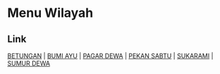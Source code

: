 # Menu Wilayah

## Link

[BETUNGAN](https://github.com/gigit-pemilu/pemilu-2024-17-bengkulu/tree/main/pilpres/hitung-suara/sub/17-bengkulu/sub/71-kota-bengkulu/sub/01-selebar/sub/1005-betungan)
 | 
[BUMI AYU](https://github.com/gigit-pemilu/pemilu-2024-17-bengkulu/tree/main/pilpres/hitung-suara/sub/17-bengkulu/sub/71-kota-bengkulu/sub/01-selebar/sub/1004-bumi-ayu)
 | 
[PAGAR DEWA](https://github.com/gigit-pemilu/pemilu-2024-17-bengkulu/tree/main/pilpres/hitung-suara/sub/17-bengkulu/sub/71-kota-bengkulu/sub/01-selebar/sub/1001-pagar-dewa)
 | 
[PEKAN SABTU](https://github.com/gigit-pemilu/pemilu-2024-17-bengkulu/tree/main/pilpres/hitung-suara/sub/17-bengkulu/sub/71-kota-bengkulu/sub/01-selebar/sub/1003-pekan-sabtu)
 | 
[SUKARAMI](https://github.com/gigit-pemilu/pemilu-2024-17-bengkulu/tree/main/pilpres/hitung-suara/sub/17-bengkulu/sub/71-kota-bengkulu/sub/01-selebar/sub/1002-sukarami)
 | 
[SUMUR DEWA](https://github.com/gigit-pemilu/pemilu-2024-17-bengkulu/tree/main/pilpres/hitung-suara/sub/17-bengkulu/sub/71-kota-bengkulu/sub/01-selebar/sub/1006-sumur-dewa)

